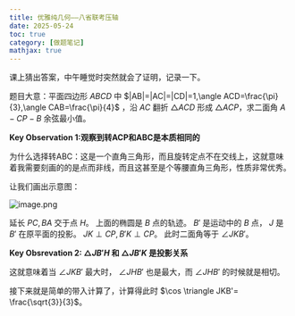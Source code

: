 ```yaml
---
title: 优雅纯几何——八省联考压轴
date: 2025-05-24
toc: true
category: [做题笔记]
mathjax: true
---
```


课上猜出答案，中午睡觉时突然就会了证明，记录一下。

题目大意：平面四边形 $ABCD$ 中 $|AB|=|AC|=|CD|=1,\angle ACD=\frac{\pi}{3},\angle CAB=\frac{\pi}{4}$ ，沿 $AC$ 翻折 $\triangle ACD$ 形成 $\triangle ACP$，求二面角 $A-CP-B$ 余弦最小值。

**Key Observation 1:观察到转ACP和ABC是本质相同的**

为什么选择转ABC：这是一个直角三角形，而且旋转定点不在交线上，这就意味着我需要刻画的的是点而非线，而且这甚至是个等腰直角三角形，性质非常优秀。

让我们画出示意图：

![image.png](https://s2.loli.net/2025/05/24/yGQP9MaLjlNugBJ.png)

延长 $PC,BA$ 交于点 $H$。 上面的椭圆是 $B$ 点的轨迹。 $B'$ 是运动中的 $B$ 点， $J$ 是 $B'$ 在原平面的投影。 $JK \perp CP,B'K \perp CP$。 此时二面角等于 $\angle JKB'$。

**Key Obsrevation 2: $\triangle JB'H$ 和 $\triangle JB'K$ 是投影关系**

这就意味着当 $\angle JKB'$ 最大时， $\angle JHB'$ 也是最大，而 $\angle JHB'$ 的时候就是相切。

接下来就是简单的带入计算了，计算得此时 $\cos \triangle JKB'= \frac{\sqrt{3}}{3}$。
